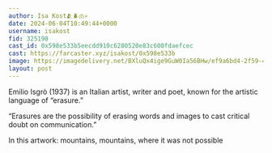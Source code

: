 ```yaml
---
author: Isa Kost🫂🪲🫁💀
date: 2024-06-04T10:49:44+0000
username: isakost
fid: 325198
cast_id: 0x598e533b5eecdd910c6280520e83c600fdaefcec
cast: https://farcaster.xyz/isakost/0x598e533b
image: https://imagedelivery.net/BXluQx4ige9GuW0Ia56BHw/ef9a6bd4-2f59-46f6-921d-70966b860700/original
layout: post
---
```


Emilio Isgrò (1937) is an Italian artist, writer and poet, known for the artistic language of “erasure.”

“Erasures are the possibility of erasing words and images to cast critical doubt on communication.”

In this artwork: mountains,
mountains, where it was not possible

<img src='https://imagedelivery.net/BXluQx4ige9GuW0Ia56BHw/ef9a6bd4-2f59-46f6-921d-70966b860700/original' alt='' referrerpolicy='no-referrer'/>
